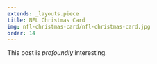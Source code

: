 ```yaml
---
extends: _layouts.piece
title: NFL Christmas Card
img: nfl-christmas-card/nfl-christmas-card.jpg
order: 14
---
```


This post is *profoundly* interesting.
